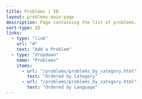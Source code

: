 ```yaml
---
title: Problems | ID
layout: problems-main-page
description: Page containing the list of problems.
sort-type: ID
links:
  - type: "link"
    url: "#"
    text: "Add a Problem"
  - type: "dropdown"
    name: "Problems"
    items:
      - url: "/problems/problems_by_category.html"
        text: "Ordered by Category"
      - url: "/problems/problems_by_category.html"
        text: "Ordered by Language"
---
```

